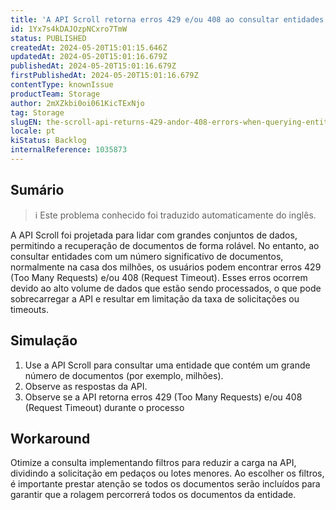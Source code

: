 ```yaml
---
title: 'A API Scroll retorna erros 429 e/ou 408 ao consultar entidades com um grande número de documentos, geralmente superior a milhões'
id: 1Yx7s4kDAJOzpNCxro7TmW
status: PUBLISHED
createdAt: 2024-05-20T15:01:15.646Z
updatedAt: 2024-05-20T15:01:16.679Z
publishedAt: 2024-05-20T15:01:16.679Z
firstPublishedAt: 2024-05-20T15:01:16.679Z
contentType: knownIssue
productTeam: Storage
author: 2mXZkbi0oi061KicTExNjo
tag: Storage
slugEN: the-scroll-api-returns-429-andor-408-errors-when-querying-entities-with-a-large-number-of-documents-typically-exceeding-millions
locale: pt
kiStatus: Backlog
internalReference: 1035873
---
```


## Sumário

>ℹ️ Este problema conhecido foi traduzido automaticamente do inglês.


A API Scroll foi projetada para lidar com grandes conjuntos de dados, permitindo a recuperação de documentos de forma rolável. No entanto, ao consultar entidades com um número significativo de documentos, normalmente na casa dos milhões, os usuários podem encontrar erros 429 (Too Many Requests) e/ou 408 (Request Timeout). Esses erros ocorrem devido ao alto volume de dados que estão sendo processados, o que pode sobrecarregar a API e resultar em limitação da taxa de solicitações ou timeouts.

## Simulação



1. Use a API Scroll para consultar uma entidade que contém um grande número de documentos (por exemplo, milhões).
2. Observe as respostas da API.
3. Observe se a API retorna erros 429 (Too Many Requests) e/ou 408 (Request Timeout) durante o processo

## Workaround


Otimize a consulta implementando filtros para reduzir a carga na API, dividindo a solicitação em pedaços ou lotes menores.
Ao escolher os filtros, é importante prestar atenção se todos os documentos serão incluídos para garantir que a rolagem percorrerá todos os documentos da entidade.




